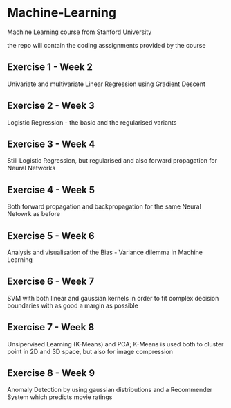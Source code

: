 # Machine-Learning
Machine Learning course from Stanford University

the repo will contain the coding asssignments provided by the course
## Exercise 1 - Week 2
Univariate and multivariate Linear Regression using Gradient Descent

## Exercise 2 - Week 3
Logistic Regression - the basic and the regularised variants

## Exercise 3 - Week 4
Still Logistic Regression, but regularised and also forward propagation for Neural Networks

## Exercise 4 - Week 5
Both forward propagation and backpropagation for the same Neural Netowrk as before

## Exercise 5 - Week 6
Analysis and visualisation of the Bias - Variance dilemma in Machine Learning

## Exercise 6 - Week 7
SVM with both linear and gaussian kernels in order to fit complex decision boundaries with as good a margin as possible

## Exercise 7 - Week 8
Unsipervised Learning (K-Means) and PCA; K-Means is used both to cluster point in 2D and 3D space, but also for image compression

## Exercise 8 - Week 9
Anomaly Detection by using gaussian distributions and a Recommender System which predicts movie ratings
